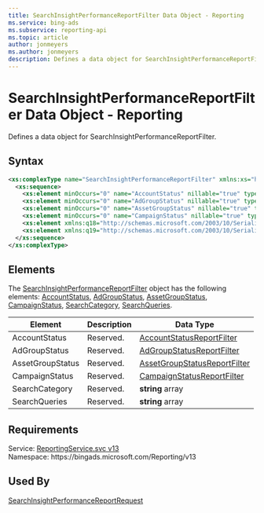 ```yaml
---
title: SearchInsightPerformanceReportFilter Data Object - Reporting
ms.service: bing-ads
ms.subservice: reporting-api
ms.topic: article
author: jonmeyers
ms.author: jonmeyers
description: Defines a data object for SearchInsightPerformanceReportFilter.
---
```

# SearchInsightPerformanceReportFilter Data Object - Reporting
Defines a data object for SearchInsightPerformanceReportFilter.

## Syntax
```xml
<xs:complexType name="SearchInsightPerformanceReportFilter" xmlns:xs="http://www.w3.org/2001/XMLSchema">
  <xs:sequence>
    <xs:element minOccurs="0" name="AccountStatus" nillable="true" type="tns:AccountStatusReportFilter" />
    <xs:element minOccurs="0" name="AdGroupStatus" nillable="true" type="tns:AdGroupStatusReportFilter" />
    <xs:element minOccurs="0" name="AssetGroupStatus" nillable="true" type="tns:AssetGroupStatusReportFilter" />
    <xs:element minOccurs="0" name="CampaignStatus" nillable="true" type="tns:CampaignStatusReportFilter" />
    <xs:element xmlns:q18="http://schemas.microsoft.com/2003/10/Serialization/Arrays" minOccurs="0" name="SearchCategory" nillable="true" type="q18:ArrayOfstring" />
    <xs:element xmlns:q19="http://schemas.microsoft.com/2003/10/Serialization/Arrays" minOccurs="0" name="SearchQueries" nillable="true" type="q19:ArrayOfstring" />
  </xs:sequence>
</xs:complexType>
```

## <a name="elements"></a>Elements

The [SearchInsightPerformanceReportFilter](searchinsightperformancereportfilter.md) object has the following elements: [AccountStatus](#accountstatus), [AdGroupStatus](#adgroupstatus), [AssetGroupStatus](#assetgroupstatus), [CampaignStatus](#campaignstatus), [SearchCategory](#searchcategory), [SearchQueries](#searchqueries).

|Element|Description|Data Type|
|-----------|---------------|-------------|
|<a name="accountstatus"></a>AccountStatus|Reserved.|[AccountStatusReportFilter](accountstatusreportfilter.md)|
|<a name="adgroupstatus"></a>AdGroupStatus|Reserved.|[AdGroupStatusReportFilter](adgroupstatusreportfilter.md)|
|<a name="assetgroupstatus"></a>AssetGroupStatus|Reserved.|[AssetGroupStatusReportFilter](assetgroupstatusreportfilter.md)|
|<a name="campaignstatus"></a>CampaignStatus|Reserved.|[CampaignStatusReportFilter](campaignstatusreportfilter.md)|
|<a name="searchcategory"></a>SearchCategory|Reserved.|**string** array|
|<a name="searchqueries"></a>SearchQueries|Reserved.|**string** array|

## Requirements
Service: [ReportingService.svc v13](https://reporting.api.bingads.microsoft.com/Api/Advertiser/Reporting/v13/ReportingService.svc)  
Namespace: https\://bingads.microsoft.com/Reporting/v13  

## Used By
[SearchInsightPerformanceReportRequest](searchinsightperformancereportrequest.md)  
